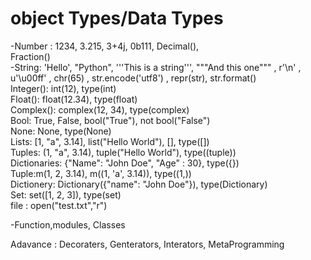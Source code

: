 # object Types/Data Types
-Number : 1234, 3.215, 3+4j, 0b111, Decimal(),  
Fraction()  
-String: 'Hello', "Python", '''This is a string''', """And this one""" , r'\n' , u'\u00ff' , chr(65) , str.encode('utf8') , repr(str), str.format()  
Integer(): int(12), type(int)    
Float(): float(12.34), type(float)     
Complex(): complex(12, 34), type(complex)     
Bool: True, False, bool("True"), not bool("False")     
None: None, type(None)         
Lists: [1, "a", 3.14], list("Hello World"), [], type([])        
Tuples: (1, "a", 3.14), tuple("Hello World"), type((tuple))              
Dictionaries: {"Name": "John Doe", "Age" : 30}, type({})           
Tuple:m(1, 2, 3.14), m((1, 'a', 3.14)), type((1,))      
Dictionery: Dictionary({"name": "John Doe"}), type(Dictionary)              
Set: set([1, 2, 3]), type(set)        
file : open("test.txt","r")       

-Function,modules, Classes

Adavance : Decoraters, Genterators, Interators, MetaProgramming